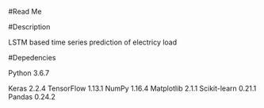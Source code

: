 #Read Me

#Description

LSTM based time series prediction of electricy load

#Depedencies

Python          3.6.7

Keras           2.2.4
TensorFlow      1.13.1
NumPy           1.16.4
Matplotlib      2.1.1
Scikit-learn    0.21.1
Pandas          0.24.2
